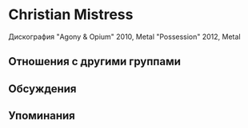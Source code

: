 # Christian Mistress

Дискография
"Agony & Opium" 2010, Metal
"Possession" 2012, Metal

## Отношения с другими группами


## Обсуждения


## Упоминания

